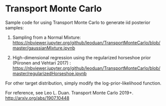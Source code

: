 # Transport Monte Carlo

Sample code for using Transport Monte Carlo to generate iid posterior samples:

1. Sampling from a Normal Mixture:
https://nbviewer.jupyter.org/github/leoduan/TransportMonteCarlo/blob/master/gaussianMixture.ipynb

2. High-dimensional regression using the regularized horseshoe prior (Piironen and Vehtari 2017) :
https://nbviewer.jupyter.org/github/leoduan/TransportMonteCarlo/blob/master/regularizedHorseshoe.ipynb

For other target distribution, simply modify the log-prior-likelihood function.

For reference, see
Leo L. Duan. Transport Monte Carlo 2019+. http://arxiv.org/abs/1907.10448

